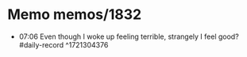 # Memo memos/1832
- 07:06 Even though I woke up feeling terrible, strangely I feel good? #daily-record ^1721304376